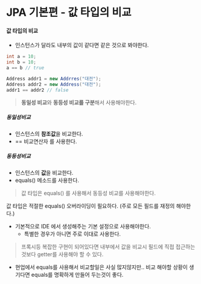 # JPA 기본편 - 값 타입의 비교

#### 값 타입의 비교
- 인스턴스가 달라도 내부의 값이 같다면 같은 것으로 봐야한다.
```java
int a = 10;
int b = 10;
a == b // true

Address addr1 = new Addrres("대전");
Address addr2 = new Address("대전");
addr1 == addr2 // false
```

> **동일성 비교**와 **동등성 비교를 구분**해서 사용해야한다.

##### 동일성비교
- 인스턴스의 **참조값**을 비교한다.
- == 비교연산자 를 사용한다.

##### 동등성비교
- 인스턴스의 **값**을 비교한다.
- equals() 메소드를 사용한다.

> 값 타입은 equals() 를 사용해서 동등성 비교를 사용해야한다.

값 타입은 적절한 equals() 오버라이딩이 필요하다. (주로 모든 필드를 재정의 해야한다.)
- 기본적으로 IDE 에서 생성해주는 기본 설정으로 사용해야한다.
    - 특별한 경우가 아니면 주로 이대로 사용한다.

> 프록시등 복잡한 구현이 되어있다면 내부에서 값을 비교시 필드에 직접 접근하는것보다 getter를 사용해야 할 수 있다.


* 현업에서 equals를 사용해서 비교할일은 사실 많지않지만.. 비교 해야할 상황이 생기다면 equals를 명확하게 만들어 두는것이 좋다.
